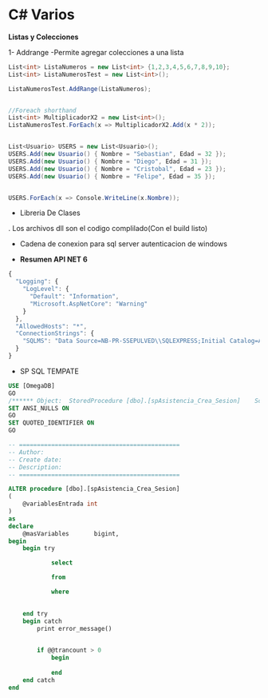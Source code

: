 # C# Varios


**Listas y Colecciones**

1- Addrange
-Permite agregar colecciones a una lista

```csharp
List<int> ListaNumeros = new List<int> {1,2,3,4,5,6,7,8,9,10};
List<int> ListaNumerosTest = new List<int>();

ListaNumerosTest.AddRange(ListaNumeros);


//Foreach shorthand
List<int> MultiplicadorX2 = new List<int>();
ListaNumerosTest.ForEach(x => MultiplicadorX2.Add(x * 2));


List<Usuario> USERS = new List<Usuario>();
USERS.Add(new Usuario() { Nombre = "Sebastian", Edad = 32 });
USERS.Add(new Usuario() { Nombre = "Diego", Edad = 31 });
USERS.Add(new Usuario() { Nombre = "Cristobal", Edad = 23 });
USERS.Add(new Usuario() { Nombre = "Felipe", Edad = 35 });


USERS.ForEach(x => Console.WriteLine(x.Nombre));
```



- Libreria De Clases
 
 . Los archivos dll son el codigo complilado(Con el build listo)



- Cadena de conexion para sql server autenticacion de windows

-  **Resumen API NET 6**

```js
{
  "Logging": {
    "LogLevel": {
      "Default": "Information",
      "Microsoft.AspNetCore": "Warning"
    }
  },
  "AllowedHosts": "*",
  "ConnectionStrings": {
    "SQLMS": "Data Source=NB-PR-SSEPULVED\\SQLEXPRESS;Initial Catalog=Autos;Integrated Security=True"
  }
}
```


- SP SQL TEMPATE

```SQL
USE [OmegaDB]
GO
/****** Object:  StoredProcedure [dbo].[spAsistencia_Crea_Sesion]    Script Date: 26-10-2022 14:11:29 ******/
SET ANSI_NULLS ON
GO
SET QUOTED_IDENTIFIER ON
GO

-- =============================================
-- Author:		
-- Create date: 
-- Description:	
-- =============================================

ALTER procedure [dbo].[spAsistencia_Crea_Sesion]
(
	@variablesEntrada int
)
as 
declare 
	@masVariables		bigint,
begin 
	begin try

			select 

			from 

			where 
				

	end try
	begin catch
		print error_message()
	

		if @@trancount > 0
			begin 
				
			end 
	end catch
end 
```

